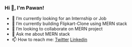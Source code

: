 ### Hi 👋, I'm Pawan!


- 🔭 I’m currently looking for an Internship or Job
- 🌱 I’m currently building Flipkart-Clone using MERN stack
- 👯 I’m looking to collaborate on MERN project
- 💬 Ask me about MERN stack
- 📫 How to reach me: [Twitter](https://twitter.com/Pawan_kumar551) [Linkedin](https://www.linkedin.com/in/pawan-kumar-4084601bb/)

